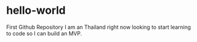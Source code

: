 # hello-world
First Github Repository
I am an Thailand right now looking to start learning to code so I can build an MVP. 
